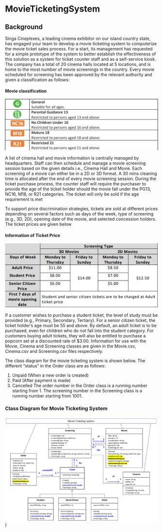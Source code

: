 # MovieTicketingSystem

## Background 
Singa Cineplexes, a leading cinema exhibitor on our island country state, has engaged your 
team to develop a movie ticketing system to computerize the movie ticket sales process. 
For a start, its management has requested for a simple prototype of the system to better 
establish the effectiveness of this solution as a system for ticket counter staff and as a 
self-service kiosk. 
The company has a total of 20 cinema halls located at 5 locations, and is home to the most 
number of movie screenings in the country. Every movie scheduled for screening has been 
approved by the relevant authority and given a classification as follows:

#### Movie classification
![MovieClassification](https://github.com/WongGuoFung/MovieTicketingSystem/blob/master/Pictures/MovieClassification.PNG)

A list of cinema hall and movie information is centrally managed by headquarters. Staff 
can then schedule and manage a movie screening session based on the given details i.e., 
Cinema Hall and Movie. Each screening of a movie can either be in a 2D or 3D format. A 
30 mins cleaning time is allocated after the end of every movie screening session.
During the ticket purchase process, the counter staff will require the purchaser to provide 
the age of the ticket holder should the movie fall under the PG13, NC16, M18, or R21 
categories. The ticket will only be sold if the age requirement is met

To support price discrimination strategies, tickets are sold at different prices depending 
on several factors such as days of the week, type of screening (e.g., 3D, 2D), opening date 
of the movie, and selected concession holders. The ticket prices are given below

#### Information of Ticket Price
![Information of Ticket Price](https://github.com/WongGuoFung/MovieTicketingSystem/blob/master/Pictures/InformationOfTicketPrice.PNG)

If a customer wishes to purchase a student ticket, the level of study must be provided 
(e.g., Primary, Secondary, Tertiary). For a senior citizen ticket, the ticket holder’s age must 
be 55 and above. By default, an adult ticket is to be purchased, even for children who do 
not fall into the student category. For customers buying adult tickets, they will also be 
entitled to purchase a popcorn set at a discounted rate of $3.00. 
Information for use with the Movie, Cinema and Screening classes are given in the
Movie.csv, Cinema.csv and Screening.csv files respectively.

The class diagram for the movie ticketing system is shown below.
The different “status” in the Order class are as follows:
1. Unpaid (When a new order is created)
2. Paid (After payment is made)
3. Cancelled
The order number in the Order class is a running number starting from 1.
The screening number in the Screening class is a running number starting from 1001. 

### Class Diagram for Movie Ticketing System
![Class Diagram For Movie Ticketing System](https://github.com/WongGuoFung/MovieTicketingSystem/blob/master/Pictures/ClassDiagramForMovieTicketingSystem.PNG))
